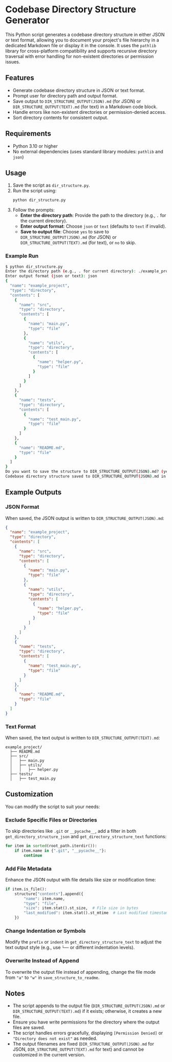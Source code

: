 # Codebase Directory Structure Generator

This Python script generates a codebase directory structure in either JSON or text format, allowing you to document your project's file hierarchy in a dedicated Markdown file or display it in the console. It uses the `pathlib` library for cross-platform compatibility and supports recursive directory traversal with error handling for non-existent directories or permission issues.

## Features
- Generate codebase directory structure in JSON or text format.
- Prompt user for directory path and output format.
- Save output to `DIR_STRUCTURE_OUTPUT(JSON).md` (for JSON) or `DIR_STRUCTURE_OUTPUT(TEXT).md` (for text) in a Markdown code block.
- Handle errors like non-existent directories or permission-denied access.
- Sort directory contents for consistent output.

## Requirements
- Python 3.10 or higher
- No external dependencies (uses standard library modules: `pathlib` and `json`)

## Usage
1. Save the script as `dir_structure.py`.
2. Run the script using:
   ```bash
   python dir_structure.py
   ```
3. Follow the prompts:
   - **Enter the directory path**: Provide the path to the directory (e.g., `.` for the current directory).
   - **Enter output format**: Choose `json` or `text` (defaults to `text` if invalid).
   - **Save to output file**: Choose `yes` to save to `DIR_STRUCTURE_OUTPUT(JSON).md` (for JSON) or `DIR_STRUCTURE_OUTPUT(TEXT).md` (for text), or `no` to skip.

### Example Run
```bash
$ python dir_structure.py
Enter the directory path (e.g., . for current directory): ./example_project
Enter output format (json or text): json
{
  "name": "example_project",
  "type": "directory",
  "contents": [
    {
      "name": "src",
      "type": "directory",
      "contents": [
        {
          "name": "main.py",
          "type": "file"
        },
        {
          "name": "utils",
          "type": "directory",
          "contents": [
            {
              "name": "helper.py",
              "type": "file"
            }
          ]
        }
      ]
    },
    {
      "name": "tests",
      "type": "directory",
      "contents": [
        {
          "name": "test_main.py",
          "type": "file"
        }
      ]
    },
    {
      "name": "README.md",
      "type": "file"
    }
  ]
}
Do you want to save the structure to DIR_STRUCTURE_OUTPUT(JSON).md? (yes/no): yes
Codebase directory structure saved to DIR_STRUCTURE_OUTPUT(JSON).md in json format.
```

## Example Outputs

### JSON Format
When saved, the JSON output is written to `DIR_STRUCTURE_OUTPUT(JSON).md`:
```json
{
  "name": "example_project",
  "type": "directory",
  "contents": [
    {
      "name": "src",
      "type": "directory",
      "contents": [
        {
          "name": "main.py",
          "type": "file"
        },
        {
          "name": "utils",
          "type": "directory",
          "contents": [
            {
              "name": "helper.py",
              "type": "file"
            }
          ]
        }
      ]
    },
    {
      "name": "tests",
      "type": "directory",
      "contents": [
        {
          "name": "test_main.py",
          "type": "file"
        }
      ]
    },
    {
      "name": "README.md",
      "type": "file"
    }
  ]
}
```

### Text Format
When saved, the text output is written to `DIR_STRUCTURE_OUTPUT(TEXT).md`:
```text
example_project/
  ├── README.md
  ├── src/
  │   ├── main.py
  │   ├── utils/
  │   │   ├── helper.py
  ├── tests/
  │   ├── test_main.py
```

## Customization
You can modify the script to suit your needs:

### Exclude Specific Files or Directories
To skip directories like `.git` or `__pycache__`, add a filter in both `get_directory_structure_json` and `get_directory_structure_text` functions:
```python
for item in sorted(root_path.iterdir()):
    if item.name in {".git", "__pycache__"}:
        continue
```

### Add File Metadata
Enhance the JSON output with file details like size or modification time:
```python
if item.is_file():
    structure["contents"].append({
        "name": item.name,
        "type": "file",
        "size": item.stat().st_size,  # File size in bytes
        "last_modified": item.stat().st_mtime  # Last modified timestamp
    })
```

### Change Indentation or Symbols
Modify the `prefix` or `indent` in `get_directory_structure_text` to adjust the text output style (e.g., use `└──` or different indentation levels).

### Overwrite Instead of Append
To overwrite the output file instead of appending, change the file mode from `"a"` to `"w"` in `save_structure_to_readme`.

## Notes
- The script appends to the output file (`DIR_STRUCTURE_OUTPUT(JSON).md` or `DIR_STRUCTURE_OUTPUT(TEXT).md`) if it exists; otherwise, it creates a new file.
- Ensure you have write permissions for the directory where the output files are saved.
- The script handles errors gracefully, displaying `[Permission Denied]` or `"Directory does not exist"` as needed.
- The output filenames are fixed (`DIR_STRUCTURE_OUTPUT(JSON).md` for JSON, `DIR_STRUCTURE_OUTPUT(TEXT).md` for text) and cannot be customized in the current version.